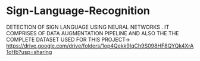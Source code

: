 # Sign-Language-Recognition

DETECTION OF SIGN LANGUAGE USING NEURAL NETWORKS . IT COMPRISES OF DATA AUGMENTATION PIPELINE AND 
ALSO THE THE COMPLETE DATASET USED FOR THIS PROJECT-> https://drive.google.com/drive/folders/1op4Qekk9IqCh9S098HF8QYQk4XrA1oHb?usp=sharing
